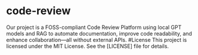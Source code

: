 # code-review
Our project is a FOSS-compliant Code Review Platform using local GPT models and RAG to automate documentation, improve code readability, and enhance collaboration—all without external APIs.
#License
This project is licensed under the MIT License. See the [LICENSE] file for details.
